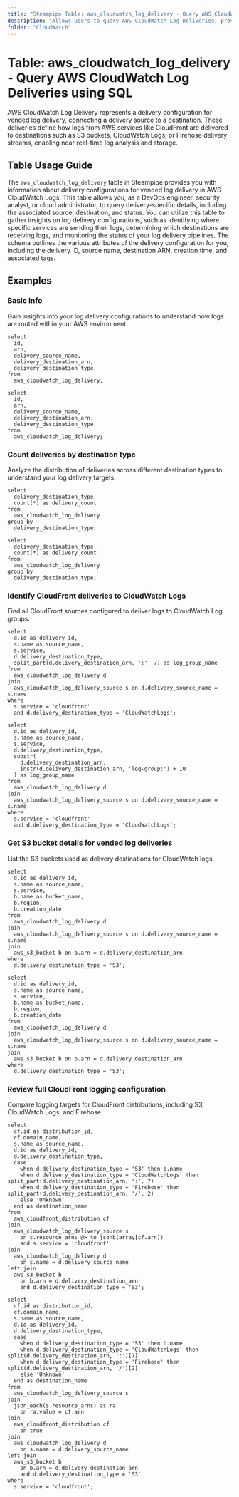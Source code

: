 ```yaml
---
title: "Steampipe Table: aws_cloudwatch_log_delivery - Query AWS CloudWatch Log Deliveries using SQL"
description: "Allows users to query AWS CloudWatch Log Deliveries, providing information about delivery configurations for vended log delivery."
folder: "CloudWatch"
---
```


# Table: aws_cloudwatch_log_delivery - Query AWS CloudWatch Log Deliveries using SQL

AWS CloudWatch Log Delivery represents a delivery configuration for vended log delivery, connecting a delivery source to a destination. These deliveries define how logs from AWS services like CloudFront are delivered to destinations such as S3 buckets, CloudWatch Logs, or Firehose delivery streams, enabling near real-time log analysis and storage.

## Table Usage Guide

The `aws_cloudwatch_log_delivery` table in Steampipe provides you with information about delivery configurations for vended log delivery in AWS CloudWatch Logs. This table allows you, as a DevOps engineer, security analyst, or cloud administrator, to query delivery-specific details, including the associated source, destination, and status. You can utilize this table to gather insights on log delivery configurations, such as identifying where specific services are sending their logs, determining which destinations are receiving logs, and monitoring the status of your log delivery pipelines. The schema outlines the various attributes of the delivery configuration for you, including the delivery ID, source name, destination ARN, creation time, and associated tags.

## Examples

### Basic info
Gain insights into your log delivery configurations to understand how logs are routed within your AWS environment.

```sql+postgres
select
  id,
  arn,
  delivery_source_name,
  delivery_destination_arn,
  delivery_destination_type
from
  aws_cloudwatch_log_delivery;
```

```sql+sqlite
select
  id,
  arn,
  delivery_source_name,
  delivery_destination_arn,
  delivery_destination_type
from
  aws_cloudwatch_log_delivery;
```

### Count deliveries by destination type
Analyze the distribution of deliveries across different destination types to understand your log delivery targets.

```sql+postgres
select
  delivery_destination_type,
  count(*) as delivery_count
from
  aws_cloudwatch_log_delivery
group by
  delivery_destination_type;
```

```sql+sqlite
select
  delivery_destination_type,
  count(*) as delivery_count
from
  aws_cloudwatch_log_delivery
group by
  delivery_destination_type;
```

### Identify CloudFront deliveries to CloudWatch Logs
Find all CloudFront sources configured to deliver logs to CloudWatch Log groups.

```sql+postgres
select
  d.id as delivery_id,
  s.name as source_name,
  s.service,
  d.delivery_destination_type,
  split_part(d.delivery_destination_arn, ':', 7) as log_group_name
from
  aws_cloudwatch_log_delivery d
join
  aws_cloudwatch_log_delivery_source s on d.delivery_source_name = s.name
where
  s.service = 'cloudfront'
  and d.delivery_destination_type = 'CloudWatchLogs';
```

```sql+sqlite
select
  d.id as delivery_id,
  s.name as source_name,
  s.service,
  d.delivery_destination_type,
  substr(
    d.delivery_destination_arn,
    instr(d.delivery_destination_arn, 'log-group:') + 10
  ) as log_group_name
from
  aws_cloudwatch_log_delivery d
join
  aws_cloudwatch_log_delivery_source s on d.delivery_source_name = s.name
where
  s.service = 'cloudfront'
  and d.delivery_destination_type = 'CloudWatchLogs';
```

### Get S3 bucket details for vended log deliveries
List the S3 buckets used as delivery destinations for CloudWatch logs.

```sql+postgres
select
  d.id as delivery_id,
  s.name as source_name,
  s.service,
  b.name as bucket_name,
  b.region,
  b.creation_date
from
  aws_cloudwatch_log_delivery d
join
  aws_cloudwatch_log_delivery_source s on d.delivery_source_name = s.name
join
  aws_s3_bucket b on b.arn = d.delivery_destination_arn
where
  d.delivery_destination_type = 'S3';
```

```sql+sqlite
select
  d.id as delivery_id,
  s.name as source_name,
  s.service,
  b.name as bucket_name,
  b.region,
  b.creation_date
from
  aws_cloudwatch_log_delivery d
join
  aws_cloudwatch_log_delivery_source s on d.delivery_source_name = s.name
join
  aws_s3_bucket b on b.arn = d.delivery_destination_arn
where
  d.delivery_destination_type = 'S3';
```

### Review full CloudFront logging configuration
Compare logging targets for CloudFront distributions, including S3, CloudWatch Logs, and Firehose.

```sql+postgres
select
  cf.id as distribution_id,
  cf.domain_name,
  s.name as source_name,
  d.id as delivery_id,
  d.delivery_destination_type,
  case
    when d.delivery_destination_type = 'S3' then b.name
    when d.delivery_destination_type = 'CloudWatchLogs' then split_part(d.delivery_destination_arn, ':', 7)
    when d.delivery_destination_type = 'Firehose' then split_part(d.delivery_destination_arn, '/', 2)
    else 'Unknown'
  end as destination_name
from
  aws_cloudfront_distribution cf
join
  aws_cloudwatch_log_delivery_source s
    on s.resource_arns @> to_jsonb(array[cf.arn])
    and s.service = 'cloudfront'
join
  aws_cloudwatch_log_delivery d
    on s.name = d.delivery_source_name
left join
  aws_s3_bucket b
    on b.arn = d.delivery_destination_arn
    and d.delivery_destination_type = 'S3';
```

```sql+sqlite
select
  cf.id as distribution_id,
  cf.domain_name,
  s.name as source_name,
  d.id as delivery_id,
  d.delivery_destination_type,
  case
    when d.delivery_destination_type = 'S3' then b.name
    when d.delivery_destination_type = 'CloudWatchLogs' then split(d.delivery_destination_arn, ':')[7]
    when d.delivery_destination_type = 'Firehose' then split(d.delivery_destination_arn, '/')[2]
    else 'Unknown'
  end as destination_name
from
  aws_cloudwatch_log_delivery_source s
join
  json_each(s.resource_arns) as ra
    on ra.value = cf.arn
join
  aws_cloudfront_distribution cf
    on true
join
  aws_cloudwatch_log_delivery d
    on s.name = d.delivery_source_name
left join
  aws_s3_bucket b
    on b.arn = d.delivery_destination_arn
    and d.delivery_destination_type = 'S3'
where
  s.service = 'cloudfront';
```